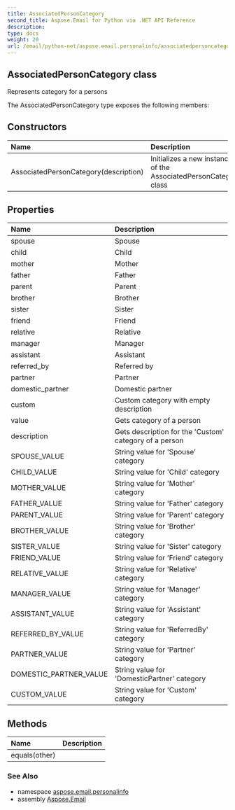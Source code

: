 ```yaml
---
title: AssociatedPersonCategory
second_title: Aspose.Email for Python via .NET API Reference
description: 
type: docs
weight: 20
url: /email/python-net/aspose.email.personalinfo/associatedpersoncategory/
---
```


## AssociatedPersonCategory class

Represents category for a persons

The AssociatedPersonCategory type exposes the following members:
## Constructors
| Name | Description |
| :- | :- |
|AssociatedPersonCategory(description)|Initializes a new instance of the AssociatedPersonCategory class|
## Properties
| Name | Description |
| :- | :- |
|spouse|Spouse|
|child|Child|
|mother|Mother|
|father|Father|
|parent|Parent|
|brother|Brother|
|sister|Sister|
|friend|Friend|
|relative|Relative|
|manager|Manager|
|assistant|Assistant|
|referred_by|Referred by|
|partner|Partner|
|domestic_partner|Domestic partner|
|custom|Custom category with empty description|
|value|Gets category of a person|
|description|Gets description for the 'Custom' category of a person|
|SPOUSE_VALUE|String value for 'Spouse' category|
|CHILD_VALUE|String value for 'Child' category|
|MOTHER_VALUE|String value for 'Mother' category|
|FATHER_VALUE|String value for 'Father' category|
|PARENT_VALUE|String value for 'Parent' category|
|BROTHER_VALUE|String value for 'Brother' category|
|SISTER_VALUE|String value for 'Sister' category|
|FRIEND_VALUE|String value for 'Friend' category|
|RELATIVE_VALUE|String value for 'Relative' category|
|MANAGER_VALUE|String value for 'Manager' category|
|ASSISTANT_VALUE|String value for 'Assistant' category|
|REFERRED_BY_VALUE|String value for 'ReferredBy' category|
|PARTNER_VALUE|String value for 'Partner' category|
|DOMESTIC_PARTNER_VALUE|String value for 'DomesticPartner' category|
|CUSTOM_VALUE|String value for 'Custom' category|
## Methods
| Name | Description |
| :- | :- |
|equals(other)|  |

### See Also

* namespace [aspose.email.personalinfo](/email/python-net/aspose.email.personalinfo/)
* assembly [Aspose.Email](/slides/python-net/)


